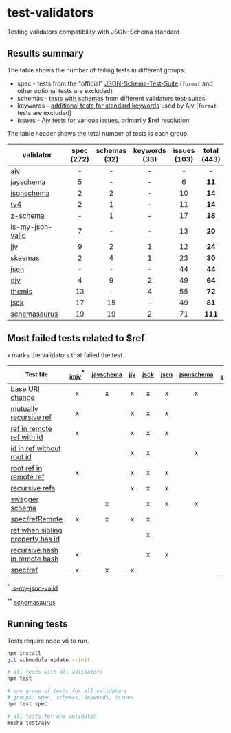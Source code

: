 # test-validators
Testing validators compatibility with JSON-Schema standard

## Results summary

The table shows the number of failing tests in different groups:

- spec - tests from the "official" [JSON-Schema-Test-Suite](https://github.com/json-schema-org/JSON-Schema-Test-Suite) (`format` and other optional tests are excluded)
- schemas - [tests with schemas](https://github.com/epoberezkin/ajv/tree/master/spec/tests/schemas) from different validators test-suites
- keywords - [additional tests for standard keywords](https://github.com/epoberezkin/ajv/tree/master/spec/tests/rules) used by Ajv (`format` tests are excluded)
- issues - [Ajv tests for various issues](https://github.com/epoberezkin/ajv/tree/master/spec/tests/issues), primarily $ref resolution

The table header shows the total number of tests is each group.

|validator|spec<br>(272)|schemas<br>(32)|keywords<br>(33)|issues<br>(103)|**total**<br>(443)|
|---|:-:|:-:|:-:|:-:|:-:|
|[ajv](https://github.com/epoberezkin/ajv)|-|-|-|-|-|
|[jayschema](https://github.com/natesilva/jayschema)|5|-|-|6|**11**|
|[jsonschema](https://github.com/tdegrunt/jsonschema)|2|2|-|10|**14**|
|[tv4](https://github.com/geraintluff/tv4)|2|1|-|11|**14**|
|[z-schema](https://github.com/zaggino/z-schema)|-|1|-|17|**18**|
|[is-my-json-valid](https://github.com/mafintosh/is-my-json-valid)|7|-|-|13|**20**|
|[jjv](https://github.com/acornejo/jjv)|9|2|1|12|**24**|
|[skeemas](https://github.com/Prestaul/skeemas)|2|4|1|23|**30**|
|[jsen](https://github.com/bugventure/jsen)|-|-|-|44|**44**|
|[djv](https://github.com/korzio/djv)|4|9|2|49|**64**|
|[themis](https://github.com/playlyfe/themis)|13|-|4|55|**72**|
|[jsck](https://github.com/pandastrike/jsck)|17|15|-|49|**81**|
|[schemasaurus](https://github.com/AlexeyGrishin/schemasaurus)|19|19|2|71|**111**|


## Most failed tests related to $ref

`x` marks the validators that failed the test.

|<sub>Test file</sub>|<sub>[imjv](https://github.com/mafintosh/is-my-json-valid)</sub><sup>*</sup>|<sub>[jayschema](https://github.com/natesilva/jayschema)</sub>|<sub>[jjv](https://github.com/acornejo/jjv)</sub>|<sub>[jsck](https://github.com/pandastrike/jsck)</sub>|<sub>[jsen](https://github.com/bugventure/jsen)</sub>|<sub>[jsonschema](https://github.com/tdegrunt/jsonschema)</sub>|<sub>[ss](https://github.com/AlexeyGrishin/schemasaurus)</sub><sup>**</sup>|<sub>[skeemas](https://github.com/Prestaul/skeemas)</sub>|<sub>[themis](https://github.com/playlyfe/themis)</sub>|<sub>[tv4](https://github.com/geraintluff/tv4)</sub>|<sub>[z-schema](https://github.com/zaggino/z-schema)</sub>|
|---|:-:|:-:|:-:|:-:|:-:|:-:|:-:|:-:|:-:|:-:|:-:|
|[base URI change](https://github.com/epoberezkin/ajv/blob/master/spec/tests/issues/62_resolution_scope_change.json)|x|x|x|x|x|x|x|x|x|x|x|
|[mutually recursive ref](https://github.com/epoberezkin/ajv/blob/master/spec/tests/issues/5_recursive_references.json)|x||x|x|x||x|x|x||x|
|[ref in remote ref with id](https://github.com/epoberezkin/ajv/blob/master/spec/tests/issues/14_ref_in_remote_ref_with_id.json)|x||x|x|x||x|x|x|||
|[id in ref without root id](https://github.com/epoberezkin/ajv/blob/master/spec/tests/issues/1_ids_in_refs.json)|||x|x||x|x|x||x|x|
|[root ref in remote ref](https://github.com/epoberezkin/ajv/blob/master/spec/tests/issues/13_root_ref_in_ref_in_remote_ref.json)|x||x|x|x||x|x|x|||
|[recursive refs](https://github.com/epoberezkin/ajv/blob/master/spec/tests/issues/27_recursive_reference.json)|||x|x|x||x|x||x|x|
|[swagger schema](https://github.com/epoberezkin/ajv/blob/master/spec/tests/issues/70_swagger_schema.json)||x||x|x|x|x||x|x||
|[spec/refRemote](https://github.com/json-schema-org/JSON-Schema-Test-Suite/blob/master/tests/draft4/refRemote.json)|x|x|x|x|||x||x|||
|[ref when sibling property has id](https://github.com/epoberezkin/ajv/blob/master/spec/tests/issues/170_ref_and_id_in_sibling.json)||||x|||x||x|x|x|
|[recursive hash in remote hash](https://github.com/epoberezkin/ajv/blob/master/spec/tests/issues/70_1_recursive_hash_ref_in_remote_ref.json)|x|||x|x||x||x|||
|[spec/ref](https://github.com/json-schema-org/JSON-Schema-Test-Suite/blob/master/tests/draft4/ref.json)|x|x|x||||x||x|||

<sup>*</sup> [is-my-json-valid](https://github.com/mafintosh/is-my-json-valid)

<sup>**</sup> [schemasaurus](https://github.com/AlexeyGrishin/schemasaurus)


## Running tests

Tests require node v6 to run.

```bash
npm install
git submodule update --init

# all tests with all validators
npm test

# one group of tests for all validators
# groups: spec, schemas, keywords, issues
npm test spec

# all tests for one validator
mocha test/ajv
```

